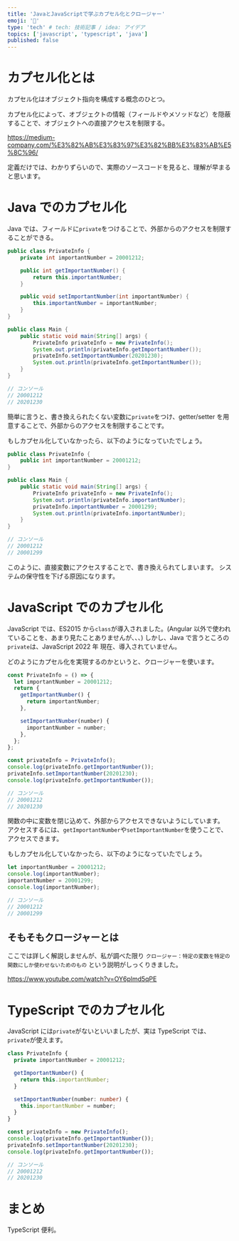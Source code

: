 ```yaml
---
title: 'JavaとJavaScriptで学ぶカプセル化とクロージャー'
emoji: '🦍'
type: 'tech' # tech: 技術記事 / idea: アイデア
topics: ['javascript', 'typescript', 'java']
published: false
---
```


# カプセル化とは

カプセル化はオブジェクト指向を構成する概念のひとつ。

カプセル化によって、オブジェクトの情報（フィールドやメソッドなど）を隠蔽することで、オブジェクトへの直接アクセスを制限する。

https://medium-company.com/%E3%82%AB%E3%83%97%E3%82%BB%E3%83%AB%E5%8C%96/

定義だけでは、わかりずらいので、実際のソースコードを見ると、理解が早まると思います。

# Java でのカプセル化

Java では、フィールドに`private`をつけることで、外部からのアクセスを制限することができる。

```java
public class PrivateInfo {
    private int importantNumber = 20001212;

    public int getImportantNumber() {
        return this.importantNumber;
    }

    public void setImportantNumber(int importantNumber) {
        this.importantNumber = importantNumber;
    }
}

public class Main {
    public static void main(String[] args) {
        PrivateInfo privateInfo = new PrivateInfo();
        System.out.println(privateInfo.getImportantNumber());
        privateInfo.setImportantNumber(20201230);
        System.out.println(privateInfo.getImportantNumber());
    }
}

// コンソール
// 20001212
// 20201230
```

簡単に言うと、書き換えられたくない変数に`private`をつけ、getter/setter を用意することで、外部からのアクセスを制限することです。

もしカプセル化していなかったら、以下のようになっていたでしょう。

```java
public class PrivateInfo {
    public int importantNumber = 20001212;
}

public class Main {
    public static void main(String[] args) {
        PrivateInfo privateInfo = new PrivateInfo();
        System.out.println(privateInfo.importantNumber);
        privateInfo.importantNumber = 20001299;
        System.out.println(privateInfo.importantNumber);
    }
}

// コンソール
// 20001212
// 20001299
```

このように、直接変数にアクセスすることで、書き換えられてしまいます。
システムの保守性を下げる原因になります。

# JavaScript でのカプセル化

JavaScript では、ES2015 から`class`が導入されました。(Angular 以外で使われていることを、あまり見たことありませんが、、、)
しかし、Java で言うところの`private`は、JavaScript 2022 年 現在、導入されていません。

どのようにカプセル化を実現するのかというと、クロージャーを使います。

```javascript
const PrivateInfo = () => {
  let importantNumber = 20001212;
  return {
    getImportantNumber() {
      return importantNumber;
    },

    setImportantNumber(number) {
      importantNumber = number;
    },
  };
};

const privateInfo = PrivateInfo();
console.log(privateInfo.getImportantNumber());
privateInfo.setImportantNumber(20201230);
console.log(privateInfo.getImportantNumber());

// コンソール
// 20001212
// 20201230
```

関数の中に変数を閉じ込めて、外部からアクセスできないようにしています。
アクセスするには、`getImportantNumber`や`setImportantNumber`を使うことで、アクセスできます。

もしカプセル化していなかったら、以下のようになっていたでしょう。

```javascript
let importantNumber = 20001212;
console.log(importantNumber);
importantNumber = 20001299;
console.log(importantNumber);

// コンソール
// 20001212
// 20001299
```

## そもそもクロージャーとは

ここでは詳しく解説しませんが、私が調べた限り
`クロージャー：特定の変数を特定の関数にしか使わせないためのもの`
という説明がしっくりきました。

https://www.youtube.com/watch?v=OY6plmd5qPE

# TypeScript でのカプセル化

JavaScript には`private`がないといいましたが、実は TypeScript では、`private`が使えます。

```typescript
class PrivateInfo {
  private importantNumber = 20001212;

  getImportantNumber() {
    return this.importantNumber;
  }

  setImportantNumber(number: number) {
    this.importantNumber = number;
  }
}

const privateInfo = new PrivateInfo();
console.log(privateInfo.getImportantNumber());
privateInfo.setImportantNumber(20201230);
console.log(privateInfo.getImportantNumber());

// コンソール
// 20001212
// 20201230
```

# まとめ

TypeScript 便利。
